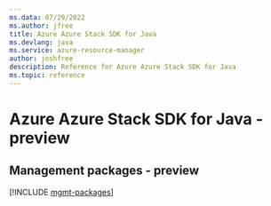 ```yaml
---
ms.data: 07/29/2022
ms.author: jfree
title: Azure Azure Stack SDK for Java
ms.devlang: java
ms.service: azure-resource-manager
author: joshfree
description: Reference for Azure Azure Stack SDK for Java
ms.topic: reference
---
```

# Azure Azure Stack SDK for Java - preview

## Management packages - preview
[!INCLUDE [mgmt-packages](azure-stack-mgmt-index.md)]